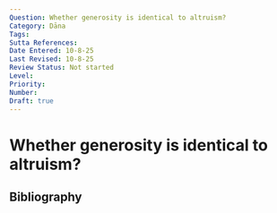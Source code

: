 ```yaml
---
Question: Whether generosity is identical to altruism?
Category: Dāna
Tags: 
Sutta References: 
Date Entered: 10-8-25
Last Revised: 10-8-25
Review Status: Not started
Level: 
Priority: 
Number: 
Draft: true
---
```


# Whether generosity is identical to altruism?

## Bibliography

<!-- 

Notes:



-->